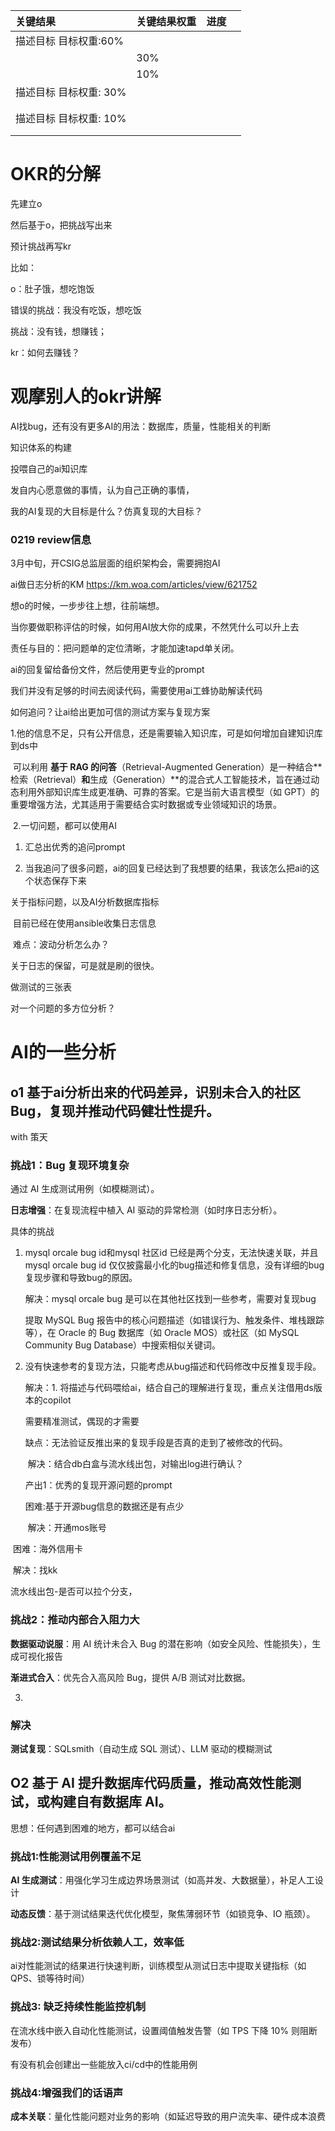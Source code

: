 | 关键结果               | **关键结果权重** | **进度** |      |
| :--------------------- | :--------------- | :------- | ---- |
| 描述目标 目标权重:60%  |                  |          |      |
|                        | 30%              |          |      |
|                        | 10%              |          |      |
| 描述目标 目标权重: 30% |                  |          |      |
|                        |                  |          |      |
|                        |                  |          |      |
| 描述目标 目标权重: 10% |                  |          |      |
|                        |                  |          |      |
|                        |                  |          |      |



# OKR的分解

先建立o

然后基于o，把挑战写出来

预计挑战再写kr

比如：

o：肚子饿，想吃饱饭

错误的挑战：我没有吃饭，想吃饭

挑战：没有钱，想赚钱；

kr：如何去赚钱？



# 观摩别人的okr讲解

AI找bug，还有没有更多AI的用法：数据库，质量，性能相关的判断

知识体系的构建

投喂自己的ai知识库

发自内心愿意做的事情，认为自己正确的事情，

我的AI复现的大目标是什么？仿真复现的大目标？



### 0219 review信息

3月中旬，开CSIG总监层面的组织架构会，需要拥抱AI

ai做日志分析的KM https://km.woa.com/articles/view/621752

想o的时候，一步步往上想，往前端想。

当你要做职称评估的时候，如何用AI放大你的成果，不然凭什么可以升上去

责任与目的：把问题单的定位清晰，才能加速tapd单关闭。



ai的回复留给备份文件，然后使用更专业的prompt

我们并没有足够的时间去阅读代码，需要使用ai工蜂协助解读代码

如何追问？让ai给出更加可信的测试方案与复现方案

​	1.他的信息不足，只有公开信息，还是需要输入知识库，可是如何增加自建知识库到ds中

​	可以利用 **基于 RAG 的问答**（Retrieval-Augmented Generation）是一种结合**检索（Retrieval）**和**生成（Generation）**的混合式人工智能技术，旨在通过动态利用外部知识库生成更准确、可靠的答案。它是当前大语言模型（如 GPT）的重要增强方法，尤其适用于需要结合实时数据或专业领域知识的场景。

​	2.一切问题，都可以使用AI



1. 汇总出优秀的追问prompt

2. 当我追问了很多问题，ai的回复已经达到了我想要的结果，我该怎么把ai的这个状态保存下来



关于指标问题，以及AI分析数据库指标

​	目前已经在使用ansible收集日志信息

​	难点：波动分析怎么办？





关于日志的保留，可是就是刷的很快。



做测试的三张表

对一个问题的多方位分析？



# AI的一些分析

## o1 基于ai分析出来的代码差异，**识别未合入的社区 Bug，复现并推动代码健壮性提升。**

with 策天



### **挑战1：Bug 复现环境复杂**

通过 AI 生成测试用例（如模糊测试）。

**日志增强**：在复现流程中植入 AI 驱动的异常检测（如时序日志分析）。



具体的挑战

1. mysql orcale bug id和mysql 社区id 已经是两个分支，无法快速关联，并且mysql orcale bug id 仅仅披露最小化的bug描述和修复信息，没有详细的bug复现步骤和导致bug的原因。

   解决：mysql orcale bug 是可以在其他社区找到一些参考，需要对复现bug

   提取 MySQL Bug 报告中的核心问题描述（如错误行为、触发条件、堆栈跟踪等），在 Oracle 的 Bug 数据库（如 Oracle MOS）或社区（如 MySQL Community Bug Database）中搜索相似关键词。

   

1. 没有快速参考的复现方法，只能考虑从bug描述和代码修改中反推复现手段。

   解决：1. 将描述与代码喂给ai，结合自己的理解进行复现，重点关注借用ds版本的copilot

   需要精准测试，偶现的才需要

   缺点：无法验证反推出来的复现手段是否真的走到了被修改的代码。

   ​	解决：结合db白盒与流水线出包，对输出log进行确认？
   
   产出1：优秀的复现开源问题的prompt
   
   困难:基于开源bug信息的数据还是有点少
   
   ​	解决：开通mos账号

​		困难：海外信用卡

​			解决：找kk

流水线出包-是否可以拉个分支，











###  挑战2：**推动内部合入阻力大**

**数据驱动说服**：用 AI 统计未合入 Bug 的潜在影响（如安全风险、性能损失），生成可视化报告

 **渐进式合入**：优先合入高风险 Bug，提供 A/B 测试对比数据。





3. 





### 解决

**测试复现**：SQLsmith（自动生成 SQL 测试）、LLM 驱动的模糊测试











## O2  **基于 AI 提升数据库代码质量，推动高效性能测试，或构建自有数据库 AI。**

思想：任何遇到困难的地方，都可以结合ai



### 挑战1:**性能测试用例覆盖不足**

**AI 生成测试**：用强化学习生成边界场景测试（如高并发、大数据量），补足人工设计

**动态反馈**：基于测试结果迭代优化模型，聚焦薄弱环节（如锁竞争、IO 瓶颈）。

### 挑战2:**测试结果分析依赖人工，效率低**

ai对性能测试的结果进行快速判断，训练模型从测试日志中提取关键指标（如 QPS、锁等待时间）



### 挑战3: **缺乏持续性能监控机制**

在流水线中嵌入自动化性能测试，设置阈值触发告警（如 TPS 下降 10% 则阻断发布）

有没有机会创建出一些能放入ci/cd中的性能用例



### 挑战4:**增强我们的话语声**

**成本关联**：量化性能问题对业务的影响（如延迟导致的用户流失率、硬件成本浪费



















